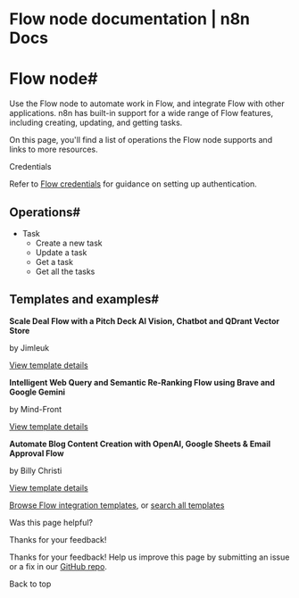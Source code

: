 # Flow node documentation | n8n Docs

[ ](https://github.com/n8n-io/n8n-docs/edit/main/docs/integrations/builtin/app-nodes/n8n-nodes-base.flow.md "Edit this page")

# Flow node#

Use the Flow node to automate work in Flow, and integrate Flow with other applications. n8n has built-in support for a wide range of Flow features, including creating, updating, and getting tasks.

On this page, you'll find a list of operations the Flow node supports and links to more resources.

Credentials

Refer to [Flow credentials](../../credentials/flow/) for guidance on setting up authentication. 

## Operations#

  * Task
    * Create a new task
    * Update a task
    * Get a task
    * Get all the tasks

## Templates and examples#

**Scale Deal Flow with a Pitch Deck AI Vision, Chatbot and QDrant Vector Store**

by Jimleuk

[View template details](https://n8n.io/workflows/2464-scale-deal-flow-with-a-pitch-deck-ai-vision-chatbot-and-qdrant-vector-store/)

**Intelligent Web Query and Semantic Re-Ranking Flow using Brave and Google Gemini**

by Mind-Front

[View template details](https://n8n.io/workflows/2643-intelligent-web-query-and-semantic-re-ranking-flow-using-brave-and-google-gemini/)

**Automate Blog Content Creation with OpenAI, Google Sheets & Email Approval Flow**

by Billy Christi

[View template details](https://n8n.io/workflows/4371-automate-blog-content-creation-with-openai-google-sheets-and-email-approval-flow/)

[Browse Flow integration templates](https://n8n.io/integrations/flow/), or [search all templates](https://n8n.io/workflows/)

Was this page helpful? 

Thanks for your feedback! 

Thanks for your feedback! Help us improve this page by submitting an issue or a fix in our [GitHub repo](https://github.com/n8n-io/n8n-docs). 

Back to top